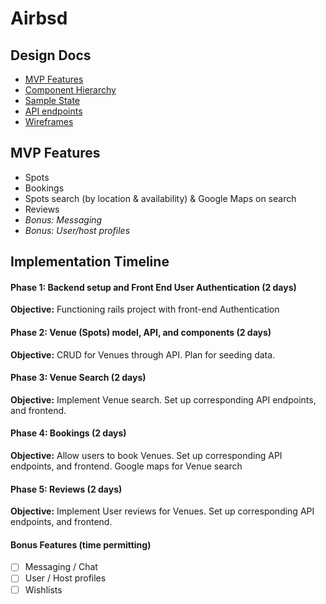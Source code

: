 # Airbsd

## Design Docs
- [MVP Features](#mvp-features)
- [Component Hierarchy](https://github.com/sksea/airbase-proposal/blob/master/components.md)
- [Sample State](https://github.com/sksea/airbase-proposal/blob/master/sample-state.md)
- [API endpoints](https://github.com/sksea/airbase-proposal/blob/master/api-endpoints.md)
- [Wireframes](https://github.com/sksea/airbase-proposal/blob/master/wireframes.md)

## MVP Features
- Spots
- Bookings
- Spots search (by location & availability) & Google Maps on search
- Reviews
- *Bonus: Messaging*
- *Bonus: User/host profiles*

## Implementation Timeline

#### Phase 1: Backend setup and Front End User Authentication (2 days)

**Objective:** Functioning rails project with front-end Authentication

#### Phase 2: Venue (Spots) model, API, and components (2 days)

**Objective:** CRUD for Venues through API. Plan for seeding data.

#### Phase 3: Venue Search (2 days)

**Objective:** Implement Venue search. Set up corresponding API endpoints, and frontend. 

#### Phase 4: Bookings (2 days)

**Objective:**  Allow users to book Venues. Set up corresponding API endpoints, and frontend. Google maps for Venue search

#### Phase 5: Reviews (2 days)

**Objective:** Implement User reviews for Venues. Set up corresponding API endpoints, and frontend.

#### Bonus Features (time permitting)
- [ ] Messaging / Chat
- [ ] User / Host profiles
- [ ] Wishlists

